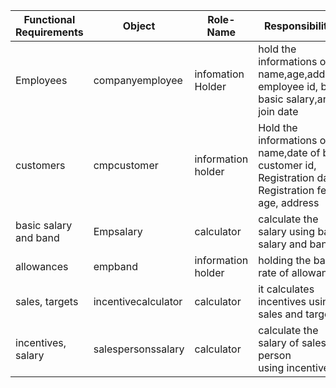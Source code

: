 | Functional Requirements | Object | Role-Name | Responsibilities |
| ------------ | ---------- | ------- | ------------ |
| Employees | companyemployee | infomation Holder | hold the informations of name,age,address,<br> employee id, band, basic salary,and join date |
| customers | cmpcustomer | information holder | Hold the informations of name,date of birth, <br> customer id, Registration date, Registration fees, age, address |
| basic salary and band | Empsalary | calculator | calculate the  salary using basic salary and band |
| allowances | empband | information holder | holding the band rate of allowances |
| sales, targets | incentivecalculator | calculator | it calculates incentives using sales and targets |
| incentives, salary | salespersonssalary | calculator | calculate the salary of sales person <br> using incentives |
